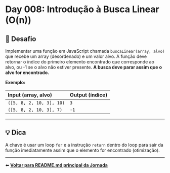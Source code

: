 # Day 008: Introdução à Busca Linear (O(n))

## 🎯 Desafio

Implementar uma função em JavaScript chamada `buscaLinear(array, alvo)` que recebe um array (desordenado) e um valor alvo. A função deve retornar o índice do primeiro elemento encontrado que corresponde ao alvo, ou -1 se o alvo não estiver presente. **A busca deve parar assim que o alvo for encontrado.**

**Exemplo:**

| Input (array, alvo) | Output (índice) |
| :--- | :--- |
| `([5, 8, 2, 10, 3], 10)` | `3` |
| `([5, 8, 2, 10, 3], 7)` | `-1` |

---

## 💡 Dica

A chave é usar um loop `for` e a instrução `return` dentro do loop para sair da função imediatamente assim que o elemento for encontrado (otimização).

---

⬅️ **[Voltar para README.md principal da Jornada](../../README.md)**